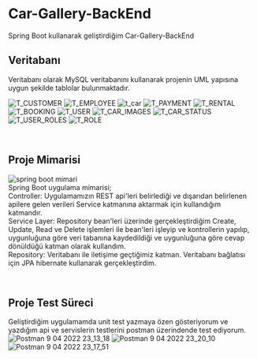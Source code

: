# Car-Gallery-BackEnd
Spring Boot kullanarak geliştirdiğim Car-Gallery-BackEnd

## Veritabanı
Veritabanı olarak MySQL veritabanını kullanarak projenin UML yapısına uygun şekilde tablolar bulunmaktadır.
<br/>

![T_CUSTOMER](https://user-images.githubusercontent.com/98321848/162589507-fc62f5c6-8f84-4b18-af7e-db8a83767e69.png)
![T_EMPLOYEE](https://user-images.githubusercontent.com/98321848/162589508-305a72ab-dc87-425b-a5e0-5d23a459f3dd.png)
![t_car](https://user-images.githubusercontent.com/98321848/162589516-55fa116a-ef4f-409e-a43c-de38220bcd11.png)
![T_PAYMENT](https://user-images.githubusercontent.com/98321848/162589509-d5899d5b-0470-436a-aae9-18c974a590d9.jpg)
![T_RENTAL](https://user-images.githubusercontent.com/98321848/162589510-376b20e2-fb1c-4188-a069-1731c75684a2.png)
![T_BOOKING](https://user-images.githubusercontent.com/98321848/162589518-fbf85ff6-8d25-40d2-81db-a36f3ca28ad4.jpg)
![T_USER](https://user-images.githubusercontent.com/98321848/162589512-be0e6afc-19ba-44fc-9466-b785e33ac2b1.jpg)
![T_CAR_IMAGES](https://user-images.githubusercontent.com/98321848/162589519-db17baec-0d9d-4f1e-b699-97bea5150d99.png)
![T_CAR_STATUS](https://user-images.githubusercontent.com/98321848/162589520-d1bc0e99-c911-4e11-ac8f-555f7fdccd72.png)
![T_USER_ROLES](https://user-images.githubusercontent.com/98321848/162589513-c5d9fd91-31a0-4dca-b79b-ab0354ab8c6a.png)
![T_ROLE](https://user-images.githubusercontent.com/98321848/162589515-0903e04b-6ec5-45ae-8700-47630dc65a69.png)

<br/>

## Proje Mimarisi
![spring boot mimari](https://user-images.githubusercontent.com/98321848/162589875-999fdd87-07be-4330-803b-b34848b736ad.png)
<br/>
Spring Boot uygulama mimarisi;<br/>
Controller: Uygulamamızın REST api'leri belirlediği ve dışarıdan belirlenen apilere gelen verileri Service katmanına aktarmak için kullandığım katmandır.<br/>
Service Layer: Repository bean'leri üzerinde gerçekleştirdiğim Create, Update, Read ve Delete işlemleri ile bean'leri işleyip ve kontrollerin yapılıp, uygunluğuna göre veri tabanına kaydedildiği ve uygunluğuna göre cevap dönüldüğü katman olarak kullandım. <br/>
Repository: Veritabanı ile iletişime geçtiğimiz katman. Veritabanı bağlatısı için JPA hibernate kullanarak gerçekleştirdim.

<br/>

## Proje Test Süreci
Geliştirdiğim uygulamamda unit test yazmaya özen gösteriyorum  ve yazdığım api ve servislerin testlerini postman üzerindende test ediyorum.
<br/>
![Postman 9 04 2022 23_13_18](https://user-images.githubusercontent.com/98321848/162590176-fee18792-998f-448c-ad01-d9619abb9701.png)
![Postman 9 04 2022 23_20_10](https://user-images.githubusercontent.com/98321848/162590369-2c41df59-b048-405b-bb35-803b8cf85103.png)
![Postman 9 04 2022 23_17_51](https://user-images.githubusercontent.com/98321848/162590373-964d831c-05a0-4180-84cc-53b8eaa3a514.png)


